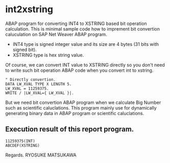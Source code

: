 # int2xstring
ABAP program for converting INT4 to XSTRING based bit operation calculation.
This is minimal sample code how to imprement bit convertion caluculation on SAP Net Weaver ABAP program.

* INT4 type is signed integer value and its size are 4 bytes (31 bits with signed bit).
* XSTRING type is hex string value. 

Of course, we can convert INT value to XSTRING directly
so you don't need to write such bit operation ABAP code when you convert int to xstring.
```abap
" Directly convertion.
DATA LW_XVAL TYPE X LENGTH 5.
LW_XVAL = 11259375.
WRITE / |LW_XVAL={ LW_XVAL }|.
```

But we need bit convertion ABAP program when we calculate Big Number such as scientific caluclations.
This program mainly use for dynamically generating binary data in ABAP program or scientific caluclations.

## Execution result of this report program.
```abap
11259375(INT)
ABCDEF(XSTRING)
```

Regards.
RYOSUKE MATSUKAWA
